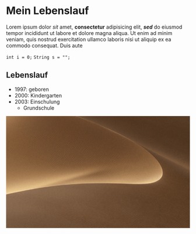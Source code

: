# Mein Lebenslauf
Lorem ipsum dolor *sit* amet, **consectetur**  adipisicing elit, ***sed*** do eiusmod tempor incididunt ut labore et dolore magna aliqua. Ut enim ad minim veniam, quis nostrud exercitation ullamco laboris nisi ut aliquip ex ea commodo consequat. Duis aute

`int i = 0;`
`String s = "";`

## Lebenslauf
* 1997: geboren
* 2000: Kindergarten
* 2003: Einschulung
    * Grundschule

![git](git.png "git")